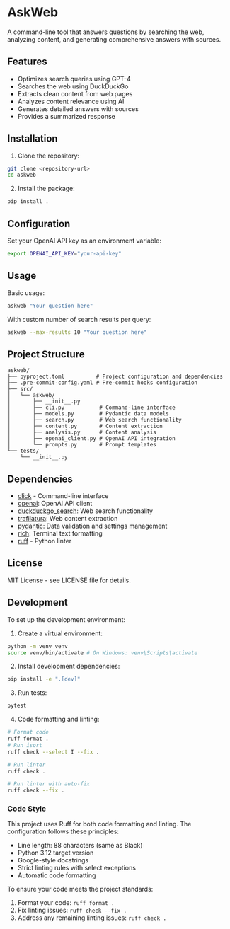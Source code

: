 # AskWeb

A command-line tool that answers questions by searching the web, analyzing content, and generating comprehensive answers with sources.

## Features

- Optimizes search queries using GPT-4
- Searches the web using DuckDuckGo
- Extracts clean content from web pages
- Analyzes content relevance using AI
- Generates detailed answers with sources
- Provides a summarized response

## Installation

1. Clone the repository:

```bash
git clone <repository-url>
cd askweb
```

2. Install the package:

```bash
pip install .
```

## Configuration

Set your OpenAI API key as an environment variable:

```bash
export OPENAI_API_KEY="your-api-key"
```

## Usage

Basic usage:

```bash
askweb "Your question here"
```

With custom number of search results per query:

```bash
askweb --max-results 10 "Your question here"
```

## Project Structure

```text
askweb/
├── pyproject.toml          # Project configuration and dependencies
├── .pre-commit-config.yaml # Pre-commit hooks configuration
├── src/
│   └── askweb/
│       ├── __init__.py
│       ├── cli.py           # Command-line interface
│       ├── models.py        # Pydantic data models
│       ├── search.py        # Web search functionality
│       ├── content.py       # Content extraction
│       ├── analysis.py      # Content analysis
│       ├── openai_client.py # OpenAI API integration
│       └── prompts.py       # Prompt templates
└── tests/
    └── __init__.py
```

## Dependencies

- [click](https://click.palletsprojects.com/) - Command-line interface
- [openai](https://github.com/openai/openai-python): OpenAI API client
- [duckduckgo_search](https://github.com/deedy5/duckduckgo_search): Web search functionality
- [trafilatura](https://github.com/adbar/trafilatura): Web content extraction
- [pydantic](https://docs.pydantic.dev/): Data validation and settings management
- [rich](https://github.com/Textualize/rich): Terminal text formatting
- [ruff](https://github.com/astral-sh/ruff) - Python linter

## License

MIT License - see LICENSE file for details.

## Development

To set up the development environment:

1. Create a virtual environment:

```bash
python -m venv venv
source venv/bin/activate # On Windows: venv\Scripts\activate
```

2. Install development dependencies:

```bash
pip install -e ".[dev]"
```

3. Run tests:

```bash
pytest
```

4. Code formatting and linting:

```bash
# Format code
ruff format .
# Run isort
ruff check --select I --fix .

# Run linter
ruff check .

# Run linter with auto-fix
ruff check --fix .
```

### Code Style

This project uses Ruff for both code formatting and linting. The configuration follows these principles:

- Line length: 88 characters (same as Black)
- Python 3.12 target version
- Google-style docstrings
- Strict linting rules with select exceptions
- Automatic code formatting

To ensure your code meets the project standards:
1. Format your code: `ruff format .`
2. Fix linting issues: `ruff check --fix .`
3. Address any remaining linting issues: `ruff check .`



